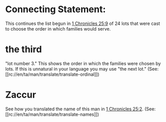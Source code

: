# Connecting Statement:

This continues the list begun in [1 Chronicles 25:9](../25/09.md) of 24 lots that were cast to choose the order in which families would serve.

# the third

"lot number 3." This shows the order in which the families were chosen by lots. If this is unnatural in your language you may use "the next lot." (See: [[rc://en/ta/man/translate/translate-ordinal]])

# Zaccur

See how you translated the name of this man in [1 Chronicles 25:2](../25/02.md). (See: [[rc://en/ta/man/translate/translate-names]])

